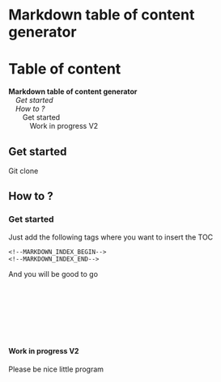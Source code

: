 # Markdown table of content generator

<!--MARKDOWN_INDEX_BEGIN--># Table of content

**Markdown table of content generator**<br/>
&emsp;*Get started*<br/>
&emsp;*How to ?*<br/>
&emsp;&emsp;Get started<br/>
&emsp;&emsp;&emsp;Work in progress V2<br/>
<!--MARKDOWN_INDEX_END-->

## Get started

Git clone

## How to ?

### Get started

Just add the following tags where you want to insert the TOC

```
<!--MARKDOWN_INDEX_BEGIN-->
<!--MARKDOWN_INDEX_END-->
```

And you will be good to go

<br/><br/><br/><br/><br/><br/>

#### Work in progress V2

Please be nice little program
